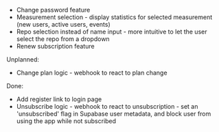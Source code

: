* Change password feature
* Measurement selection - display statistics for selected measurement (new users, active users, events)
* Repo selection instead of name input - more intuitive to let the user select the repo from a dropdown
* Renew subscription feature

Unplanned:

* Change plan logic - webhook to react to plan change

Done:

* Add register link to login page
* Unsubscribe logic - webhook to react to unsubscription - set an 'unsubscribed' flag in Supabase user metadata,
 and block user from using the app while not subscribed